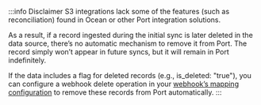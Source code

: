 :::info Disclaimer
S3 integrations lack some of the features (such as reconciliation) found in Ocean or other Port integration solutions.

As a result, if a record ingested during the initial sync is later deleted in the data source, there’s no automatic 
mechanism to remove it from Port. The record simply won’t appear in future syncs, but it will remain in Port indefinitely. 

If the data includes a flag for deleted records (e.g., is_deleted: "true"), you can configure a webhook delete operation 
in your [webhook’s mapping configuration](/build-your-software-catalog/custom-integration/webhook/#configuration-structure) to remove these records from Port automatically. 
:::
